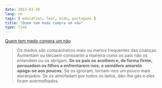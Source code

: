 ```yaml
---
date: 2013-03-28
lang: en
tags: [ education, fear, kids, portugues ]
title: "Quem tem medo compra um não"
type: link
---
```


[Quem tem medo compra um
não](http://www.paisefilhos.pt/index.php/destaque/5625)

> Os medos são companheiros mais ou menos frequentes das crianças.
> Aumentam ou decaem consoante a maneira como os pais não os entendem ou
> os abrigam. **Se os pais os acolhem e, de forma firme, persuadem os
> filhos a enfrentarem-nos, o semáforo amarelo apaga-se aos poucos.** Se
> os ignoram, tornam-nos um pouco mais alaranjados. Se os almofadam por
> todos os lados, dão-lhe gás e eles ficam avermelhados.

